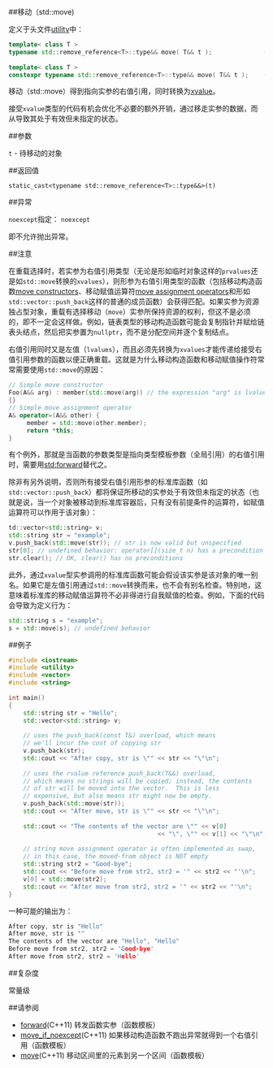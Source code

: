 ##移动（std::move)

定义于头文件[utility](http://en.cppreference.com/w/cpp/header/utility)中：

```C++
template< class T >
typename std::remove_reference<T>::type&& move( T&& t );              (C++11 - C++14)
            
template< class T >
constexpr typename std::remove_reference<T>::type&& move( T&& t );    (C++14 - )
```

移动（std::move）得到指向实参的右值引用，同时转换为[xvalue](http://en.cppreference.com/w/cpp/language/value_category)。

接受`xvalue`类型的代码有机会优化不必要的额外开销，通过移走实参的数据，而从导致其处于有效但未指定的状态。

##参数

`t` - 待移动的对象

##返回值

`static_cast<typename std::remove_reference<T>::type&&>(t)`

##异常

`noexcept`指定： `noexcept`

即不允许抛出异常。

##注意

在重载选择时，若实参为右值引用类型（无论是形如临时对象这样的`prvalues`还是如`std::move`转换的`xvalues`），则形参为右值引用类型的函数（包括移动构造函数[move constructors](../language/move_constructor.md)、移动赋值运算符[move assignment operators](../language/move_operator.md)和形如`std::vector::push_back`这样的普通的成员函数）会获得匹配。如果实参为资源独占型对象，重载有选择移动（`move`）实参所保持资源的权利，但这不是必须的，即不一定会这样做。例如，链表类型的移动构造函数可能会复制指针并赋给链表头结点，然后把实参置为`nullptr`，而不是分配空间并逐个复制结点。

右值引用同时又是左值（`lvalues`），而且必须先转换为`xvalues`才能传递给接受右值引用参数的函数以便正确重载。这就是为什么移动构造函数和移动赋值操作符常常需要使用`std::move`的原因：

```C++
// Simple move constructor
Foo(A&& arg) : member(std::move(arg)) // the expression "arg" is lvalue
{} 
// Simple move assignment operator
A& operator=(A&& other) {
     member = std::move(other.member);
     return *this;
}
```

有个例外，那就是当函数的参数类型是指向类型模板参数（全局引用）的右值引用时，需要用[std:forward](forward.md)替代之。

除非有另外说明，否则所有接受右值引用形参的标准库函数（如`std::vector::push_back`）都将保证所移动的实参处于有效但未指定的状态（也就是说，当一个对象被移动到标准库容器后，只有没有前提条件的运算符，如赋值运算符可以作用于该对象）：

```C++
td::vector<std::string> v;
std::string str = "example";
v.push_back(std::move(str)); // str is now valid but unspecified
str[0]; // undefined behavior: operator[](size_t n) has a precondition size() > n
str.clear(); // OK, clear() has no preconditions
```

此外，通过`xvalue`型实参调用的标准库函数可能会假设该实参是该对象的唯一别名。如果它是左值引用通过`std::move`转换而来，也不会有别名检查。特别地，这意味着标准库的移动赋值运算符不必非得进行自我赋值的检查。例如，下面的代码会导致为定义行为：

```C++
std::string s = "example";
s = std::move(s); // undefined behavior
```

##例子

```C++
#include <iostream>
#include <utility>
#include <vector>
#include <string>
 
int main()
{
    std::string str = "Hello";
    std::vector<std::string> v;
 
    // uses the push_back(const T&) overload, which means 
    // we'll incur the cost of copying str
    v.push_back(str);
    std::cout << "After copy, str is \"" << str << "\"\n";
 
    // uses the rvalue reference push_back(T&&) overload, 
    // which means no strings will be copied; instead, the contents
    // of str will be moved into the vector.  This is less
    // expensive, but also means str might now be empty.
    v.push_back(std::move(str));
    std::cout << "After move, str is \"" << str << "\"\n";
 
    std::cout << "The contents of the vector are \"" << v[0]
                                         << "\", \"" << v[1] << "\"\n";
 
    // string move assignment operator is often implemented as swap,
    // in this case, the moved-from object is NOT empty
    std::string str2 = "Good-bye";
    std::cout << "Before move from str2, str2 = '" << str2 << "'\n";
    v[0] = std::move(str2);
    std::cout << "After move from str2, str2 = '" << str2 << "'\n";
}
```

一种可能的输出为：

```C++
After copy, str is "Hello"
After move, str is ""
The contents of the vector are "Hello", "Hello"
Before move from str2, str2 = 'Good-bye'
After move from str2, str2 = 'Hello'
```

##复杂度

常量级

##请参阅

- [forward](forward.md)(C++11)                      转发函数实参（函数模板）
- [move_if_noexcept](move_if_noexcept.md)(C++11)    如果移动构造函数不跑出异常就得到一个右值引用（函数模板）
- [move](../algorithm/move.md)(C++11)               移动区间里的元素到另一个区间（函数模板）
